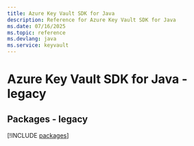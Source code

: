 ```yaml
---
title: Azure Key Vault SDK for Java
description: Reference for Azure Key Vault SDK for Java
ms.date: 07/16/2025
ms.topic: reference
ms.devlang: java
ms.service: keyvault
---
```

# Azure Key Vault SDK for Java - legacy
## Packages - legacy
[!INCLUDE [packages](key-vault-index.md)]